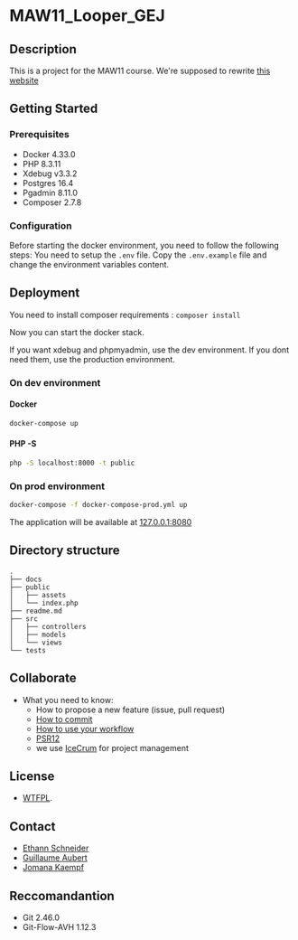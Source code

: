 # MAW11_Looper_GEJ 
## Description

This is a project for the MAW11 course. We're supposed to rewrite [this website](https://maw-looper.mycpnv.ch)

## Getting Started
### Prerequisites

* Docker 4.33.0
* PHP 8.3.11
* Xdebug v3.3.2
* Postgres 16.4
* Pgadmin 8.11.0
* Composer 2.7.8

### Configuration
Before starting the docker environment, you need to follow the following steps:
You need to setup the `.env` file.
Copy the `.env.example` file and change the environment variables content.

## Deployment

You need to install composer requirements :
`composer install`

Now you can start the docker stack.

If you want xdebug and phpmyadmin, use the dev environment. If you dont need them, use the production environment.


### On dev environment
#### Docker 

```bash
docker-compose up
```

#### PHP -S

```bash
php -S localhost:8000 -t public
```

### On prod environment

```bash
docker-compose -f docker-compose-prod.yml up 
```

The application will be available at [127.0.0.1:8080](http://127.0.0.1:8080)


## Directory structure

```shell
.
├── docs
├── public
│   ├── assets
│   └── index.php
├── readme.md
├── src
│   ├── controllers
│   ├── models
│   └── views
└── tests
```

## Collaborate

* What you need to know:
  * How to propose a new feature (issue, pull request)
  * [How to commit](https://www.conventionalcommits.org/en/v1.0.0/)
  * [How to use your workflow](https://nvie.com/posts/a-successful-git-branching-model/)
  * [PSR12](https://www.php-fig.org/psr/psr-12/)
  * we use [IceCrum](https://icescrum.cpnv.ch/p/MAW11GEJ/#/project) for project management

## License

* [WTFPL](https://en.wikipedia.org/wiki/WTFPL).

## Contact

* [Ethann Schneider](mailto:pf70xyr@eduvaud.ch)
* [Guillaume Aubert](mailto:pt16wqr@eduvaud.ch)
* [Jomana Kaempf](mailto:pp37ufi@eduvaud.ch)

## Reccomandantion 

* Git 2.46.0
* Git-Flow-AVH 1.12.3
